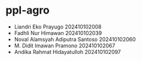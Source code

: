 # ppl-agro

<ul>
    <li>Liandri Eko Prayugo 202410102008</li>
    <li>Fadhli Nur Himawan 202410102039</li>
    <li>Noval Alamsyah Adiputra Santoso 202410102060</li>
    <li>M. Didit Imawan Pramono 202410102067</li>
    <li>Andika Rahmat Hidayatulloh 202410102097</li>
</ul>